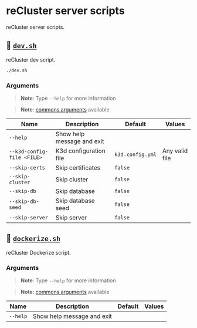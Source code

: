<!-- markdownlint-disable MD024 -->

# reCluster server scripts

reCluster server scripts.

## :bookmark_tabs: [`dev.sh`](./dev.sh)

reCluster dev script.

```sh
./dev.sh
```

### Arguments

> **Note**: Type `--help` for more information

> **Note**: [commons arguments](../../scripts/README.md#arguments-2) available

| **Name**                   | **Description**            | **Default**      | **Values**     |
| -------------------------- | -------------------------- | ---------------- | -------------- |
| `--help`                   | Show help message and exit |
| `--k3d-config-file <FILE>` | K3d configuration file     | `k3d.config.yml` | Any valid file |
| `--skip-certs`             | Skip certificates          | `false`          |
| `--skip-cluster`           | Skip cluster               | `false`          |
| `--skip-db`                | Skip database              | `false`          |
| `--skip-db-seed`           | Skip database seed         | `false`          |
| `--skip-server`            | Skip server                | `false`          |

## :bookmark_tabs: [`dockerize.sh`](./dockerize.sh)

reCluster Dockerize script.

### Arguments

> **Note**: Type `--help` for more information

> **Note**: [commons arguments](../../scripts/README.md#arguments-2) available

| **Name** | **Description**            | **Default** | **Values** |
| -------- | -------------------------- | ----------- | ---------- |
| `--help` | Show help message and exit |
